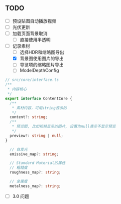 ## TODO

- [ ] 预设贴图自动播放视频
- [ ] 光伏更新
- [ ] 加载页面背景取消
	- [ ] 直接使用半透明
- [ ] 记录素材
	- [ ] 选择HDR和缩略图导出
	- [x] 背景图使用图片的导出
	- [ ] 导览项的缩略图片导出
	- [ ] ModelDepthConfig
```ts
// src/core/interface.ts
/**
 * 内容核心
 */
export interface ContentCore {
  /**
   * 素材内容，可用string表示的
   */
  content?: string;
  /**
   * 预览图, 比如视频显示的图片, 设置为null表示不显示预览
   */
  preview?: string | null;
}

  // 自发光
  emissive_map?: string;

  // Standard Material的属性
  // 粗糙度
  roughness_map?: string;

  // 金属度
  metalness_map?: string;
```
- [ ] 3.0 问题